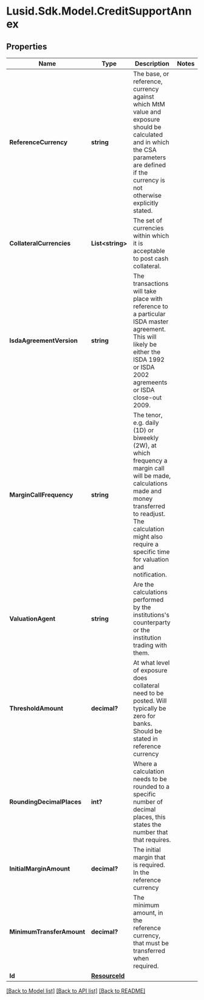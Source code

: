 
# Lusid.Sdk.Model.CreditSupportAnnex

## Properties

Name | Type | Description | Notes
------------ | ------------- | ------------- | -------------
**ReferenceCurrency** | **string** | The base, or reference, currency against which MtM value and exposure should be calculated  and in which the CSA parameters are defined if the currency is not otherwise explicitly stated. | 
**CollateralCurrencies** | **List&lt;string&gt;** | The set of currencies within which it is acceptable to post cash collateral. | 
**IsdaAgreementVersion** | **string** | The transactions will take place with reference to a particular ISDA master agreement. This  will likely be either the ISDA 1992 or ISDA 2002 agremeents or ISDA close-out 2009. | 
**MarginCallFrequency** | **string** | The tenor, e.g. daily (1D) or biweekly (2W), at which frequency a margin call will be made, calculations  made and money transferred to readjust. The calculation might also require a specific time for valuation and notification. | 
**ValuationAgent** | **string** | Are the calculations performed by the institutions&#39;s counterparty or the institution trading with them. | 
**ThresholdAmount** | **decimal?** | At what level of exposure does collateral need to be posted. Will typically be zero for banks.  Should be stated in reference currency | 
**RoundingDecimalPlaces** | **int?** | Where a calculation needs to be rounded to a specific number of decimal places,  this states the number that that requires. | 
**InitialMarginAmount** | **decimal?** | The initial margin that is required. In the reference currency | 
**MinimumTransferAmount** | **decimal?** | The minimum amount, in the reference currency, that must be transferred when required. | 
**Id** | [**ResourceId**](ResourceId.md) |  | 

[[Back to Model list]](../README.md#documentation-for-models)
[[Back to API list]](../README.md#documentation-for-api-endpoints)
[[Back to README]](../README.md)

